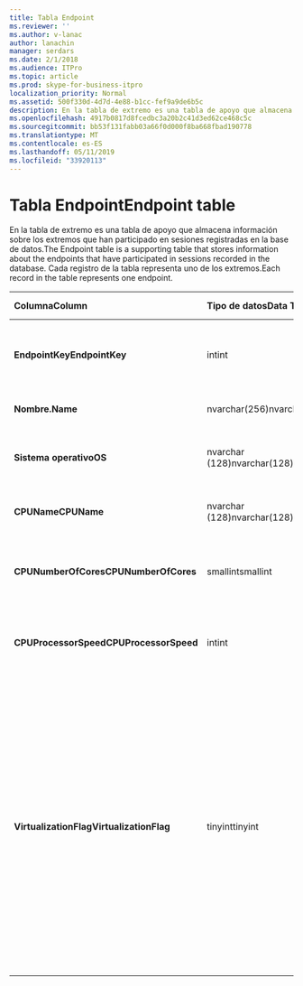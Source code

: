```yaml
---
title: Tabla Endpoint
ms.reviewer: ''
ms.author: v-lanac
author: lanachin
manager: serdars
ms.date: 2/1/2018
ms.audience: ITPro
ms.topic: article
ms.prod: skype-for-business-itpro
localization_priority: Normal
ms.assetid: 500f330d-4d7d-4e88-b1cc-fef9a9de6b5c
description: En la tabla de extremo es una tabla de apoyo que almacena información sobre los extremos que han participado en sesiones registradas en la base de datos. Cada registro de la tabla representa uno de los extremos.
ms.openlocfilehash: 4917b0817d8fcedbc3a20b2c41d3ed62ce468c5c
ms.sourcegitcommit: bb53f131fabb03a66f0d000f8ba668fbad190778
ms.translationtype: MT
ms.contentlocale: es-ES
ms.lasthandoff: 05/11/2019
ms.locfileid: "33920113"
---
```

# <a name="endpoint-table"></a><span data-ttu-id="73a68-104">Tabla Endpoint</span><span class="sxs-lookup"><span data-stu-id="73a68-104">Endpoint table</span></span>
 
<span data-ttu-id="73a68-105">En la tabla de extremo es una tabla de apoyo que almacena información sobre los extremos que han participado en sesiones registradas en la base de datos.</span><span class="sxs-lookup"><span data-stu-id="73a68-105">The Endpoint table is a supporting table that stores information about the endpoints that have participated in sessions recorded in the database.</span></span> <span data-ttu-id="73a68-106">Cada registro de la tabla representa uno de los extremos.</span><span class="sxs-lookup"><span data-stu-id="73a68-106">Each record in the table represents one endpoint.</span></span>
  
|<span data-ttu-id="73a68-107">**Columna**</span><span class="sxs-lookup"><span data-stu-id="73a68-107">**Column**</span></span>|<span data-ttu-id="73a68-108">**Tipo de datos**</span><span class="sxs-lookup"><span data-stu-id="73a68-108">**Data Type**</span></span>|<span data-ttu-id="73a68-109">**Clave o índice**</span><span class="sxs-lookup"><span data-stu-id="73a68-109">**Key/Index**</span></span>|<span data-ttu-id="73a68-110">**Detalles**</span><span class="sxs-lookup"><span data-stu-id="73a68-110">**Details**</span></span>|
|:-----|:-----|:-----|:-----|
|<span data-ttu-id="73a68-111">**EndpointKey**</span><span class="sxs-lookup"><span data-stu-id="73a68-111">**EndpointKey**</span></span> <br/> |<span data-ttu-id="73a68-112">int</span><span class="sxs-lookup"><span data-stu-id="73a68-112">int</span></span>  <br/> |<span data-ttu-id="73a68-113">Primary</span><span class="sxs-lookup"><span data-stu-id="73a68-113">Primary</span></span>  <br/> |<span data-ttu-id="73a68-114">Número único que identifica este extremo.</span><span class="sxs-lookup"><span data-stu-id="73a68-114">Unique number identifying this endpoint.</span></span>  <br/> |
|<span data-ttu-id="73a68-115">**Nombre.**</span><span class="sxs-lookup"><span data-stu-id="73a68-115">**Name**</span></span> <br/> |<span data-ttu-id="73a68-116">nvarchar(256)</span><span class="sxs-lookup"><span data-stu-id="73a68-116">nvarchar(256)</span></span>  <br/> |<span data-ttu-id="73a68-117">Único</span><span class="sxs-lookup"><span data-stu-id="73a68-117">Unique</span></span>  <br/> |<span data-ttu-id="73a68-118">Nombre del extremo.</span><span class="sxs-lookup"><span data-stu-id="73a68-118">Endpoint name.</span></span>  <br/> |
|<span data-ttu-id="73a68-119">**Sistema operativo**</span><span class="sxs-lookup"><span data-stu-id="73a68-119">**OS**</span></span> <br/> |<span data-ttu-id="73a68-120">nvarchar (128)</span><span class="sxs-lookup"><span data-stu-id="73a68-120">nvarchar(128)</span></span>  <br/> | <br/> |<span data-ttu-id="73a68-121">Sistema operativo (SO) del extremo.</span><span class="sxs-lookup"><span data-stu-id="73a68-121">Operating system (OS) of the endpoint.</span></span>  <br/> |
|<span data-ttu-id="73a68-122">**CPUName**</span><span class="sxs-lookup"><span data-stu-id="73a68-122">**CPUName**</span></span> <br/> |<span data-ttu-id="73a68-123">nvarchar (128)</span><span class="sxs-lookup"><span data-stu-id="73a68-123">nvarchar(128)</span></span>  <br/> ||<span data-ttu-id="73a68-124">Nombre de la CPU del extremo.</span><span class="sxs-lookup"><span data-stu-id="73a68-124">CPU name of the endpoint.</span></span>  <br/> |
|<span data-ttu-id="73a68-125">**CPUNumberOfCores**</span><span class="sxs-lookup"><span data-stu-id="73a68-125">**CPUNumberOfCores**</span></span> <br/> |<span data-ttu-id="73a68-126">smallint</span><span class="sxs-lookup"><span data-stu-id="73a68-126">smallint</span></span>  <br/> ||<span data-ttu-id="73a68-127">Número de núcleos de CPU del extremo.</span><span class="sxs-lookup"><span data-stu-id="73a68-127">Number of CPU cores of the endpoint.</span></span>  <br/> |
|<span data-ttu-id="73a68-128">**CPUProcessorSpeed**</span><span class="sxs-lookup"><span data-stu-id="73a68-128">**CPUProcessorSpeed**</span></span> <br/> |<span data-ttu-id="73a68-129">int</span><span class="sxs-lookup"><span data-stu-id="73a68-129">int</span></span>  <br/> ||<span data-ttu-id="73a68-130">Velocidad del procesador de CPU del extremo.</span><span class="sxs-lookup"><span data-stu-id="73a68-130">CPU processor speed of the endpoint.</span></span>  <br/> |
|<span data-ttu-id="73a68-131">**VirtualizationFlag**</span><span class="sxs-lookup"><span data-stu-id="73a68-131">**VirtualizationFlag**</span></span> <br/> |<span data-ttu-id="73a68-132">tinyint</span><span class="sxs-lookup"><span data-stu-id="73a68-132">tinyint</span></span>  <br/> || <span data-ttu-id="73a68-133">Indicador de bits que indica si el sistema se está ejecutando en un entorno virtualizado:</span><span class="sxs-lookup"><span data-stu-id="73a68-133">Bit flag that indicates if the system is running in a virtualized environment:</span></span> <br/>  <span data-ttu-id="73a68-134">0 x 0000 - ninguno</span><span class="sxs-lookup"><span data-stu-id="73a68-134">0x0000 - None</span></span> <br/>  <span data-ttu-id="73a68-135">0 x 0001 - HyperV</span><span class="sxs-lookup"><span data-stu-id="73a68-135">0x0001 - HyperV</span></span> <br/>  <span data-ttu-id="73a68-136">0 x 0002 - VMWare</span><span class="sxs-lookup"><span data-stu-id="73a68-136">0x0002 - VMWare</span></span> <br/>  <span data-ttu-id="73a68-137">0 x 0004 - virtual PC</span><span class="sxs-lookup"><span data-stu-id="73a68-137">0x0004 - Virtual PC</span></span> <br/>  <span data-ttu-id="73a68-138">0 x 0008 - Xen PC</span><span class="sxs-lookup"><span data-stu-id="73a68-138">0x0008 - Xen PC</span></span> <br/> |
   


